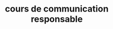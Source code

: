 ---
title: cours de communication responsable
image: img1.png
description: Un cours en ligne gratuit sur la communication responsable. Etudiants en écoles de communication, de publicité et de marketing.
subjects:
- marketing
- communication
types:
- marketing
- communication
link: charles.prevot@gmail.com
---